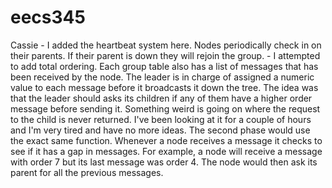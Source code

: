 eecs345
=======

Cassie 	- I added the heartbeat system here. Nodes periodically check in on their parents. If their parent is down they will rejoin the group. 
	- I attempted to add total ordering. Each group table also has a list of messages that has been received by the node. The leader is in charge
	of assigned a numeric value to each message before it broadcasts it down the tree. The idea was that the leader should asks its children if
	any of them have a higher order message before sending it. Something weird is going on where the request to the child is never returned. I've
	been looking at it for a couple of hours and I'm very tired and have no more ideas. 
	The second phase would use the exact same function. Whenever a node receives a message it checks to see if it has a gap in messages. For example,
	a node will receive a message with order 7 but its last message was order 4. The node would then ask its parent for all the previous messages.
